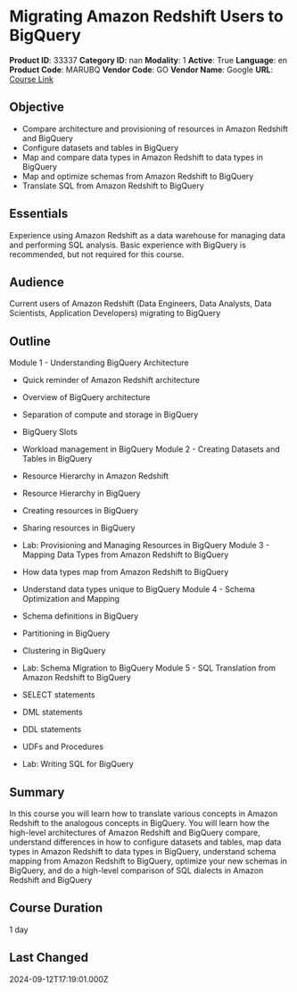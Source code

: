 # Migrating Amazon Redshift Users to BigQuery

**Product ID**: 33337
**Category ID**: nan
**Modality**: 1
**Active**: True
**Language**: en
**Product Code**: MARUBQ
**Vendor Code**: GO
**Vendor Name**: Google
**URL**: [Course Link](https://www.fastlaneus.com/course/google-marubq)

## Objective
- Compare architecture and provisioning of resources in Amazon Redshift and BigQuery
- Configure datasets and tables in BigQuery
- Map and compare data types in Amazon Redshift to data types in BigQuery
- Map and optimize schemas from Amazon Redshift to BigQuery
- Translate SQL from Amazon Redshift to BigQuery

## Essentials
Experience using Amazon Redshift as a data warehouse for managing data and performing SQL analysis. Basic experience with BigQuery is recommended, but not required for this course.

## Audience
Current users of Amazon Redshift (Data Engineers, Data Analysts, Data Scientists, Application Developers) migrating to BigQuery

## Outline
Module 1 - Understanding BigQuery Architecture


- Quick reminder of Amazon Redshift architecture
- Overview of BigQuery architecture
- Separation of compute and storage in BigQuery
- BigQuery Slots
- Workload management in BigQuery
Module 2 - Creating Datasets and Tables in BigQuery


- Resource Hierarchy in Amazon Redshift
- Resource Hierarchy in BigQuery
- Creating resources in BigQuery
- Sharing resources in BigQuery
- Lab: Provisioning and Managing Resources in BigQuery
Module 3 - Mapping Data Types from Amazon Redshift to BigQuery


- How data types map from Amazon Redshift to BigQuery
- Understand data types unique to BigQuery
Module 4 - Schema Optimization and Mapping


- Schema definitions in BigQuery
- Partitioning in BigQuery
- Clustering in BigQuery
- Lab: Schema Migration to BigQuery
Module 5 - SQL Translation from Amazon Redshift to BigQuery


- SELECT statements
- DML statements
- DDL statements
- UDFs and Procedures
- Lab: Writing SQL for BigQuery

## Summary
In this course you will learn how to translate various concepts in Amazon Redshift to the analogous concepts in BigQuery. You will learn how the high-level architectures of Amazon Redshift and BigQuery compare, understand differences in how to configure datasets and tables, map data types in Amazon Redshift to data types in BigQuery, understand schema mapping from Amazon Redshift to BigQuery, optimize your new schemas in BigQuery, and do a high-level comparison of SQL dialects in Amazon Redshift and BigQuery

## Course Duration
1 day

## Last Changed
2024-09-12T17:19:01.000Z

